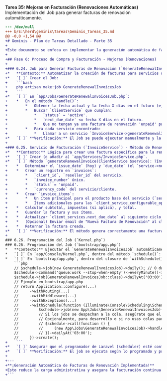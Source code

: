 
**Tarea 35: Mejoras en Facturación (Renovaciones Automáticas)**
Implementación del Job para generar facturas de renovación automáticamente.

```diff
--- /dev/null
+++ b/E:\herd\geminis\Tareas\Geminis_Tareas_35.md
@@ -0,0 +1,54 @@
+# Geminis - Plan de Tareas Detallado - Parte 35
+
+Este documento se enfoca en implementar la generación automática de facturas de renovación.
+
+## Fase 6: Proceso de Compra y Facturación - Mejoras (Renovaciones)
+
+### 6.24. Job para Generar Facturas de Renovación (`GenerateRenewalInvoicesJob`)
+*   **Contexto:** Automatizar la creación de facturas para servicios que están por vencer.
+*   `[ ]` Crear el Job:
+    ```bash
+    php artisan make:job GenerateRenewalInvoicesJob
+    ```
+*   `[ ]` En `app/Jobs/GenerateRenewalInvoicesJob.php`:
+    *   En el método `handle()`:
+        *   Obtener la fecha actual y la fecha X días en el futuro (ej. 15 días, configurable en `settings`).
+        *   Buscar `ClientService` que cumplan:
+            *   `status` = 'active'.
+            *   `next_due_date` <= fecha X días en el futuro.
+            *   Que no tengan ya una factura de renovación 'unpaid' para ese `next_due_date`. (Esto requiere una forma de marcar las facturas como "de renovación" o vincularlas al `client_service_id` y `next_due_date`).
+        *   Para cada servicio encontrado:
+            *   Llamar a un servicio `InvoiceService->generateRenewalInvoice(ClientService $service)`.
+*   `[ ]` **Verificación:** El Job se puede ejecutar manualmente y la lógica de búsqueda de servicios es correcta.
+
+### 6.25. Servicio de Facturación (`InvoiceService`) - Método de Renovación
+*   **Contexto:** Lógica para crear una factura específica para la renovación de un servicio.
+*   `[ ]` Crear (o añadir a) `app/Services/InvoiceService.php`.
+*   `[ ]` Método `generateRenewalInvoice(ClientService $service): ?Invoice`:
+    *   Determinar el `issue_date` (hoy) y `due_date` (el `service->next_due_date`).
+    *   Crear un registro en `invoices`:
+        *   `client_id`, `reseller_id` del servicio.
+        *   `invoice_number` único.
+        *   `status` = 'unpaid'.
+        *   `currency_code` del servicio/cliente.
+    *   Crear `invoice_items`:
+        *   Un ítem principal para el producto base del servicio (`service->product_id`, `service->product_pricing_id`). Descripción: "Renovación de [Nombre Producto] ([Fecha Inicio Ciclo] - [Fecha Fin Ciclo])".
+        *   Ítems adicionales para las `client_service_configurable_options` activas del servicio, con sus precios correspondientes.
+    *   Calcular subtotal, impuestos (si aplica), y total.
+    *   Guardar la factura y sus ítems.
+    *   Actualizar `client_services.next_due_date` al siguiente ciclo de facturación (ej. si era mensual, sumar 1 mes).
+    *   (Opcional) Enviar email de "Nueva Factura de Renovación" al cliente usando `EmailService`.
+    *   Retornar la factura creada.
+*   `[ ]` **Verificación:** El método genera correctamente una factura de renovación con sus ítems y actualiza la fecha del servicio.
+
### 6.26. Programación del Job (`Kernel.php`)
### 6.26. Programación del Job (`bootstrap/app.php`)
*   **Contexto:** Ejecutar el `GenerateRenewalInvoicesJob` automáticamente.
*   `[ ]` En `app/Console/Kernel.php`, dentro del método `schedule()`:
*   `[ ]` En `bootstrap/app.php`, dentro del closure de `withSchedule()` o `->withSchedule(function (Schedule $schedule) { ... })`:
    ```php
    // $schedule->job(new GenerateRenewalInvoicesJob)->daily(); // O dailyAt('01:00');
    $schedule->command('queue:work --stop-when-empty')->everyMinute()->withoutOverlapping(); // Si los jobs se despachan a la cola
    $schedule->job(GenerateRenewalInvoicesJob::class)->dailyAt('03:00'); // Despacha el job a la cola diariamente
    // Ejemplo en bootstrap/app.php
    // return Application::configure(...)
    //     ->withRouting(...)
    //     ->withMiddleware(...)
    //     ->withExceptions(...)
    //     ->withSchedule(function (Illuminate\Console\Scheduling\Schedule $schedule) {
    //         $schedule->job(new App\Jobs\GenerateRenewalInvoicesJob)->dailyAt('03:00'); // Despacha el job a la cola diariamente
    //         // Si los jobs se despachan a la cola, asegúrate que el worker de la cola esté corriendo.
    //         // Opcionalmente, para desarrollo o si no usas colas para este job:
    //         // $schedule->call(function () {
    //         //     (new App\Jobs\GenerateRenewalInvoicesJob)->handle();
    //         // })->dailyAt('03:00');
    //     })->create();
+    ```
+*   `[ ]` Asegurar que el programador de Laravel (scheduler) esté configurado en el servidor (cron job que ejecute `php artisan schedule:run`).
+*   `[ ]` **Verificación:** El job se ejecuta según lo programado y procesa las renovaciones. (Se puede probar localmente con `php artisan schedule:run`).
+
+---
+**¡Generación Automática de Facturas de Renovación Implementada!**
+Esto reduce la carga administrativa y asegura la facturación continua de servicios.
+```
